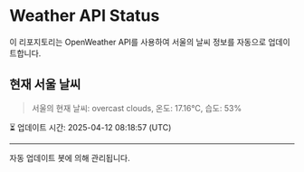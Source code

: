 
# Weather API Status

이 리포지토리는 OpenWeather API를 사용하여 서울의 날씨 정보를 자동으로 업데이트합니다.

## 현재 서울 날씨
> 서울의 현재 날씨: overcast clouds, 온도: 17.16°C, 습도: 53%

⏳ 업데이트 시간: 2025-04-12 08:18:57 (UTC)

---
자동 업데이트 봇에 의해 관리됩니다.
